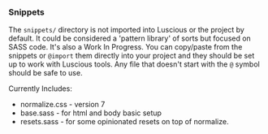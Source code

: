 ### Snippets

The `snippets/` directory is not imported into Luscious or the project by default. It could be considered a 'pattern library' of sorts but focused on SASS code. It's also a Work In Progress. You can copy/paste from the snippets or `@import` them directly into your project and they should be set up to work with Luscious tools. Any file that doesn't start with the `@` symbol should be safe to use.

Currently Includes:
- normalize.css - version 7
- base.sass     - for html and body basic setup
- resets.sass   - for some opinionated resets on top of normalize.